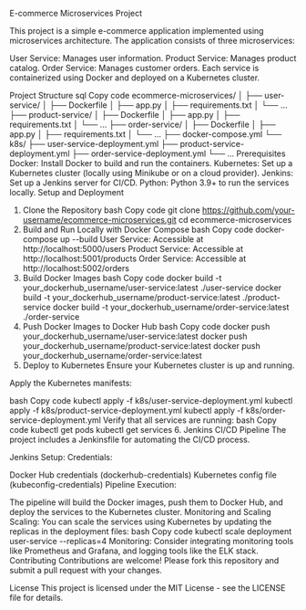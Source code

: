 E-commerce Microservices Project

This project is a simple e-commerce application implemented using microservices architecture. The application consists of three microservices:

User Service: Manages user information.
Product Service: Manages product catalog.
Order Service: Manages customer orders.
Each service is containerized using Docker and deployed on a Kubernetes cluster.

Project Structure
sql
Copy code
ecommerce-microservices/
│
├── user-service/
│   ├── Dockerfile
│   ├── app.py
│   ├── requirements.txt
│   └── ...
├── product-service/
│   ├── Dockerfile
│   ├── app.py
│   ├── requirements.txt
│   └── ...
├── order-service/
│   ├── Dockerfile
│   ├── app.py
│   ├── requirements.txt
│   └── ...
├── docker-compose.yml
└── k8s/
    ├── user-service-deployment.yml
    ├── product-service-deployment.yml
    ├── order-service-deployment.yml
    └── ...
Prerequisites
Docker: Install Docker to build and run the containers.
Kubernetes: Set up a Kubernetes cluster (locally using Minikube or on a cloud provider).
Jenkins: Set up a Jenkins server for CI/CD.
Python: Python 3.9+ to run the services locally.
Setup and Deployment
1. Clone the Repository
bash
Copy code
git clone https://github.com/your-username/ecommerce-microservices.git
cd ecommerce-microservices
2. Build and Run Locally with Docker Compose
bash
Copy code
docker-compose up --build
User Service: Accessible at http://localhost:5000/users
Product Service: Accessible at http://localhost:5001/products
Order Service: Accessible at http://localhost:5002/orders
3. Build Docker Images
bash
Copy code
docker build -t your_dockerhub_username/user-service:latest ./user-service
docker build -t your_dockerhub_username/product-service:latest ./product-service
docker build -t your_dockerhub_username/order-service:latest ./order-service
4. Push Docker Images to Docker Hub
bash
Copy code
docker push your_dockerhub_username/user-service:latest
docker push your_dockerhub_username/product-service:latest
docker push your_dockerhub_username/order-service:latest
5. Deploy to Kubernetes
Ensure your Kubernetes cluster is up and running.

Apply the Kubernetes manifests:

bash
Copy code
kubectl apply -f k8s/user-service-deployment.yml
kubectl apply -f k8s/product-service-deployment.yml
kubectl apply -f k8s/order-service-deployment.yml
Verify that all services are running:
bash
Copy code
kubectl get pods
kubectl get services
6. Jenkins CI/CD Pipeline
The project includes a Jenkinsfile for automating the CI/CD process.

Jenkins Setup:
Credentials:

Docker Hub credentials (dockerhub-credentials)
Kubernetes config file (kubeconfig-credentials)
Pipeline Execution:

The pipeline will build the Docker images, push them to Docker Hub, and deploy the services to the Kubernetes cluster.
Monitoring and Scaling
Scaling: You can scale the services using Kubernetes by updating the replicas in the deployment files:
bash
Copy code
kubectl scale deployment user-service --replicas=4
Monitoring: Consider integrating monitoring tools like Prometheus and Grafana, and logging tools like the ELK stack.
Contributing
Contributions are welcome! Please fork this repository and submit a pull request with your changes.

License
This project is licensed under the MIT License - see the LICENSE file for details.